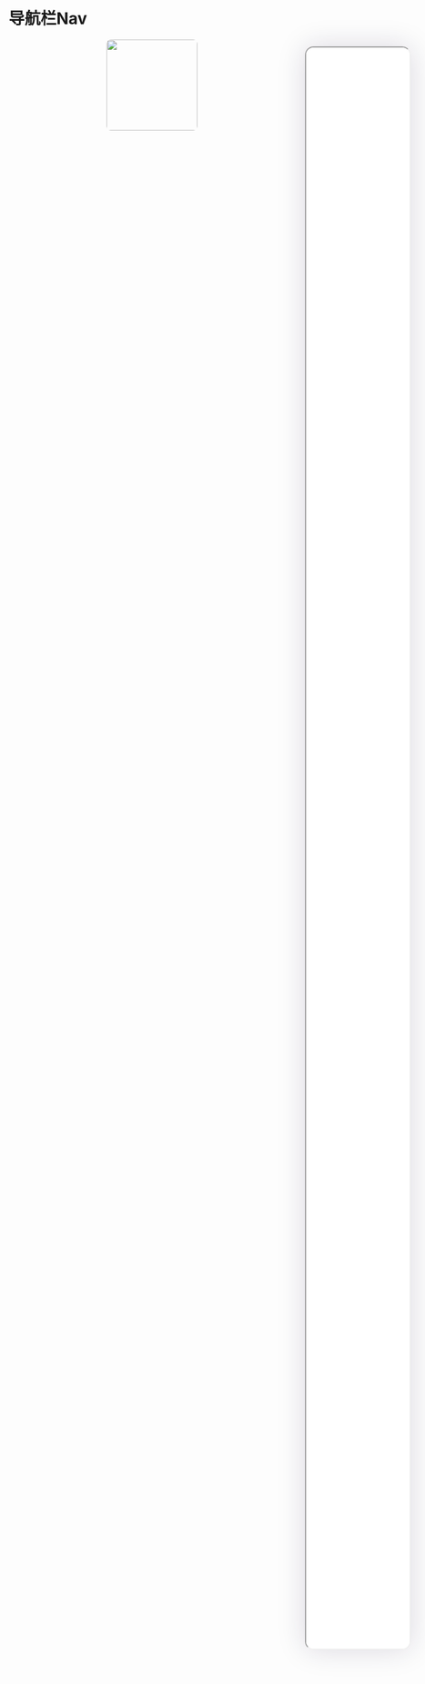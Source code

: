 <!--
 * @Descripttion: 
 * @version: V1.0
 * @Author: Xiaokang Lei
 * @email: lxk201808@163.com
 * @Date: 2022-12-02 17:44:47
 * @LastEditors: Xiaokang Lei
 * @LastEditTime: 2022-12-06 22:48:23
-->

<div style="width:19%; height:88%; float:right; position:fixed; right:3%;top: 4%;z-index: 99;">
    <iframe src="./h5/index.html#/pages/index/component/nav/nav" width="100%" height="80%" style="border-radius:15px; box-shadow:0 0 50px 0px rgb(30 0 60 / 15%);"></iframe>
</div>

# 导航栏Nav

<div align=center>
  <img width="160px" style="border-radius: 5%;" src="https://s1.ax1x.com/2022/11/30/zwKDdU.jpg">
</div>